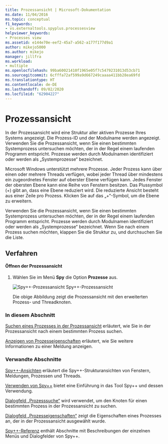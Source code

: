 ```yaml
---
title: Prozessansicht | Microsoft-Dokumentation
ms.date: 11/04/2016
ms.topic: conceptual
f1_keywords:
- vs.externaltools.spyplus.processesview
helpviewer_keywords:
- Processes view
ms.assetid: e144e70e-eef2-45a7-a562-a177f177d9a1
author: mikejo5000
ms.author: mikejo
manager: jillfra
ms.workload:
- multiple
ms.openlocfilehash: 99ba60021410f1965e05f7c5479231013d53cb71
ms.sourcegitcommit: 6cfffa72af599a9d667249caaaa411bb28ea69fd
ms.translationtype: HT
ms.contentlocale: de-DE
ms.lasthandoff: 09/02/2020
ms.locfileid: "62904227"
---
```

# <a name="processes-view"></a>Prozessansicht
In der Prozessansicht wird eine Struktur aller aktiven Prozesse Ihres Systems angezeigt. Die Prozess-ID und der Modulname werden angezeigt. Verwenden Sie die Prozessansicht, wenn Sie einen bestimmten Systemprozess untersuchen möchten, der in der Regel einem laufenden Programm entspricht. Prozesse werden durch Modulnamen identifiziert oder werden als „Systemprozesse“ bezeichnet.

 Microsoft Windows unterstützt mehrere Prozesse. Jeder Prozess kann über einen oder mehrere Threads verfügen, wobei jeder Thread über mindestens ein zugeordnetes Fenster auf oberster Ebene verfügen kann. Jedes Fenster der obersten Ebene kann eine Reihe von Fenstern besitzen. Das Plussymbol (+) gibt an, dass eine Ebene reduziert wird. Die reduzierte Ansicht besteht aus einer Zeile pro Prozess. Klicken Sie auf das „+“-Symbol, um die Ebene zu erweitern.

 Verwenden Sie die Prozessansicht, wenn Sie einen bestimmten Systemprozess untersuchen möchten, der in der Regel einem laufenden Programm entspricht. Prozesse werden durch Modulnamen identifiziert oder werden als „Systemprozesse“ bezeichnet. Wenn Sie nach einem Prozess suchen möchten, klappen Sie die Struktur zu, und durchsuchen Sie die Liste.

## <a name="procedures"></a>Verfahren

#### <a name="to-open-the-processes-view"></a>Öffnen der Prozessansicht

1. Wählen Sie im Menü **Spy** die Option **Prozesse** aus.

   ![Spy&#43;&#43;-Prozessansicht](../debugger/media/spy--_processes.png "Spy++_Processes") Spy++-Prozessansicht

   Die obige Abbildung zeigt die Prozessansicht mit den erweiterten Prozess- und Threadknoten.

### <a name="in-this-section"></a>In diesem Abschnitt
 [Suchen eines Prozesses in der Prozessansicht](../debugger/how-to-search-for-a-process-in-processes-view.md) erläutert, wie Sie in der Prozessansicht nach einem bestimmten Prozess suchen.

 [Anzeigen von Prozesseigenschaften](../debugger/how-to-display-process-properties.md) erläutert, wie Sie weitere Informationen zu einer Meldung anzeigen.

### <a name="related-sections"></a>Verwandte Abschnitte
 [Spy++-Ansichten](../debugger/spy-increment-views.md) erläutert die Spy++-Strukturansichten von Fenstern, Meldungen, Prozessen und Threads.

 [Verwenden von Spy++](../debugger/using-spy-increment.md) bietet eine Einführung in das Tool Spy++ und dessen Verwendung.

 [Dialogfeld „Prozesssuche“](../debugger/process-search-dialog-box.md) wird verwendet, um den Knoten für einen bestimmten Prozess in der Prozessansicht zu suchen.

 [Dialogfeld „Prozesseigenschaften“](../debugger/process-properties-dialog-box.md) zeigt die Eigenschaften eines Prozesses an, der in der Prozessansicht ausgewählt wurde.

 [Spy++-Referenz](../debugger/spy-increment-reference.md) enthält Abschnitte mit Beschreibungen der einzelnen Menüs und Dialogfelder von Spy++.
